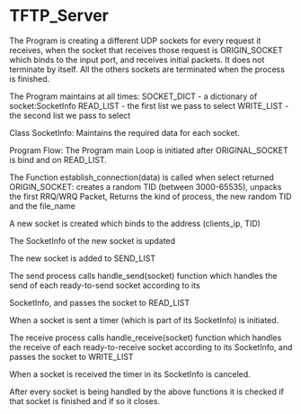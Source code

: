 # TFTP_Server

The Program is creating a different UDP sockets for every request it receives, when the socket that receives those request is ORIGIN_SOCKET which binds to the input port, and receives initial packets. It does not terminate by itself. All the others sockets are terminated when the process is finished.


The Program maintains at all times: 
SOCKET_DICT - a dictionary of socket:SocketInfo 
READ_LIST - the first list we pass to select 
WRITE_LIST - the second list we pass to select

Class SocketInfo:
Maintains the required data for each socket.

Program Flow:
The Program main Loop is initiated after ORIGINAL_SOCKET is bind and on READ_LIST.

The Function establish_connection(data)   is called when select returned ORIGIN_SOCKET:
creates a random TID (between 3000-65535), unpacks the first RRQ/WRQ Packet, Returns the kind of process, the new random TID and the file_name
	
A new socket is created which binds to the address (clients_ip, TID)

The SocketInfo of the new socket is updated

The new socket is added to SEND_LIST

The send process calls handle_send(socket) function which handles the send of each ready-to-send socket according to its 

SocketInfo, and passes the socket to READ_LIST

When a socket is sent a timer (which is part of its SocketInfo) is initiated.

The receive process calls handle_receive(socket) function which handles the receive of each ready-to-receive socket according to its SocketInfo, and passes the socket to WRITE_LIST

When a socket is received the timer in its SocketInfo is canceled.

After every socket is being handled by the above functions it is checked if that socket is finished and if so it closes.
